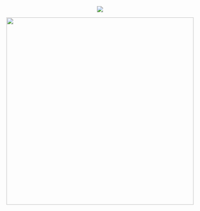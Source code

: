 <div style="text-align:center"><img align=center src=https://raw.githubusercontent.com/autonomio/talos/master/logo.png>


<img width=500px src=https://i.ibb.co/3NFH646/keras-model-to-talos.gif></div>
